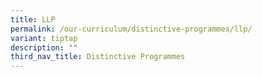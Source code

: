 ```yaml
---
title: LLP
permalink: /our-curriculum/distinctive-programmes/llp/
variant: tiptap
description: ""
third_nav_title: Distinctive Programmes
---
```

<p></p>